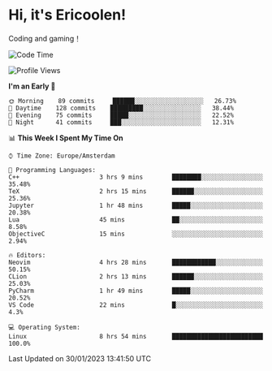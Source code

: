 # Hi, it's Ericoolen!
Coding and gaming！

<!--START_SECTION:waka-->
![Code Time](http://img.shields.io/badge/Code%20Time-654%20hrs%2023%20mins-blue)

![Profile Views](http://img.shields.io/badge/Profile%20Views-5-blue)

**I'm an Early 🐤** 

```text
🌞 Morning    89 commits     ██████░░░░░░░░░░░░░░░░░░░   26.73% 
🌆 Daytime    128 commits    █████████░░░░░░░░░░░░░░░░   38.44% 
🌃 Evening    75 commits     █████░░░░░░░░░░░░░░░░░░░░   22.52% 
🌙 Night      41 commits     ███░░░░░░░░░░░░░░░░░░░░░░   12.31%

```


📊 **This Week I Spent My Time On** 

```text
⌚︎ Time Zone: Europe/Amsterdam

💬 Programming Languages: 
C++                      3 hrs 9 mins        ████████░░░░░░░░░░░░░░░░░   35.48% 
TeX                      2 hrs 15 mins       ██████░░░░░░░░░░░░░░░░░░░   25.36% 
Jupyter                  1 hr 48 mins        █████░░░░░░░░░░░░░░░░░░░░   20.38% 
Lua                      45 mins             ██░░░░░░░░░░░░░░░░░░░░░░░   8.58% 
ObjectiveC               15 mins             ░░░░░░░░░░░░░░░░░░░░░░░░░   2.94%

🔥 Editors: 
Neovim                   4 hrs 28 mins       ████████████░░░░░░░░░░░░░   50.15% 
CLion                    2 hrs 13 mins       ██████░░░░░░░░░░░░░░░░░░░   25.03% 
PyCharm                  1 hr 49 mins        █████░░░░░░░░░░░░░░░░░░░░   20.52% 
VS Code                  22 mins             █░░░░░░░░░░░░░░░░░░░░░░░░   4.3%

💻 Operating System: 
Linux                    8 hrs 54 mins       █████████████████████████   100.0%

```


 Last Updated on 30/01/2023 13:41:50 UTC
<!--END_SECTION:waka-->

